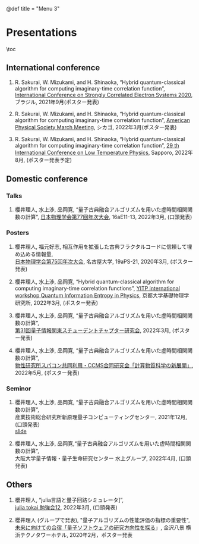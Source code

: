 @def title = "Menu 3"

# Presentations

\toc

## International conference

1. R. Sakurai, W. Mizukami, and H. Shinaoka, “Hybrid quantum-classical algorithm for computing imaginary-time correlation function”, [International Conference on Strongly Correlated Electron Systems 2020](https://eventos.galoa.com.br/sces-2020), ブラジル, 2021年9月(ポスター発表)  

2. R. Sakurai, W. Mizukami, and H. Shinaoka, “Hybrid quantum-classical algorithm for computing imaginary-time correlation function”, [American Physical Society March Meeting](https://meetings.aps.org/Meeting/MAR22/Session/D08), シカゴ, 2022年3月(ポスター発表)

3. R. Sakurai, W. Mizukami, and H. Shinaoka, “Hybrid quantum-classical algorithm for computing imaginary-time correlation function”, [29 th International Conference on Low Temperature Physics](https://www.lt29.jp),
Sapporo, 2022年8月, (ポスター発表予定)



## Domestic conference

### Talks

1. 櫻井理人, 水上渉, 品岡寛, “量子古典融合アルゴリズムを用いた虚時間相関関数の計算”, [日本物理学会第77回年次大会](https://onsite.gakkai-web.net/jps/jps_search/2022sp/index.html), 16aE11-13, 2022年3月, (口頭発表)


### Posters

1. 櫻井理人, 福元好志, 相互作用を拡張した古典フラクタルコードに信頼して埋め込める情報量,  
[日本物理学会第75回年次大会](https://w4.gakkai-web.net/jps_search/2020sp/index.html), 名古屋大学, 19aPS-21, 2020年3月, (ポスター発表)

2. 櫻井理人, 水上渉, 品岡寛, “Hybrid quantum-classical algorithm for computing imaginary-time correlation functions”, [YITP international workshop Quantum Information Entropy in Physics](http://www2.yukawa.kyoto-u.ac.jp/~qiep2022/QIEP/index.php), 京都大学基礎物理学研究所, 2022年3月, (ポスター発表)

3. 櫻井理人, 水上渉, 品岡寛, “量子古典融合アルゴリズムを用いた虚時間相関関数の計算”,   
[第31回量子情報関東スチューデントチャプター研究会](https://quangaroo.web.fc2.com/meetings/31/meeting.html), 2022年3月, (ポスター発表)

4. 櫻井理人, 水上渉, 品岡寛, “量子古典融合アルゴリズムを用いた虚時間相関関数の計算”,   
[物性研究所スパコン共同利用・CCMS合同研究会「計算物質科学の新展開」](https://ccms.issp.u-tokyo.ac.jp/event/5105), 2022年5月, (ポスター発表)


### Seminor
1. 櫻井理人, 水上渉, 品岡寛, “量子古典融合アルゴリズムを用いた虚時間相関関数の計算”,  
産業技術総合研究所新原理量子コンピューティングセンター, 2021年12月, (口頭発表)  
[slide](https://sakurairihito.github.io/presentation_at_lab_20211221/)

2. 櫻井理人, 水上渉, 品岡寛,“量子古典融合アルゴリズムを用いた虚時間相関関数の計算”,  
大阪大学量子情報・量子生命研究センター 水上グループ, 2022年4月, (口頭発表)


## Others 

1. 櫻井理人, “julia言語と量子回路シミュレータ]”,   
[julia tokai 勉強会12](https://juliatokai.connpass.com/event/241113/), 2022年3月, (口頭発表)

2. 櫻井理人 (グループで発表), "量子アルゴリズムの性能評価の指標の重要性",  
[未来に向けての合宿「量子ソフトウェアの研究方向性を探る](https://www.jst.go.jp/stpp/q-leap/joho/pdf/qsw_camp0221.pdf)」, 金沢八景 横浜テクノタワーホテル, 2020年2月，ポスター発表
